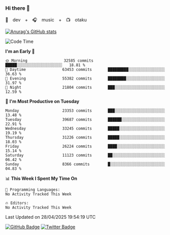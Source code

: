 ### Hi there 👋

🚀　dev　+　🎧　music　+　📺　otaku


[![Anurag's GitHub stats](https://github-readme-stats.vercel.app/api?username=koheitasaka&count_private=true&show_icons=true&theme=monokai)](https://github.com/koheitasaka/github-readme-stats)

<!--START_SECTION:waka-->
![Code Time](http://img.shields.io/badge/Code%20Time-1%2C161%20hrs%2023%20mins-blue)

**I'm an Early 🐤** 

```text
🌞 Morning                32585 commits       █████░░░░░░░░░░░░░░░░░░░░   18.81 % 
🌆 Daytime                63453 commits       █████████░░░░░░░░░░░░░░░░   36.63 % 
🌃 Evening                55382 commits       ████████░░░░░░░░░░░░░░░░░   31.97 % 
🌙 Night                  21804 commits       ███░░░░░░░░░░░░░░░░░░░░░░   12.59 % 
```
📅 **I'm Most Productive on Tuesday** 

```text
Monday                   23353 commits       ███░░░░░░░░░░░░░░░░░░░░░░   13.48 % 
Tuesday                  39687 commits       ██████░░░░░░░░░░░░░░░░░░░   22.91 % 
Wednesday                33245 commits       █████░░░░░░░░░░░░░░░░░░░░   19.19 % 
Thursday                 31226 commits       █████░░░░░░░░░░░░░░░░░░░░   18.03 % 
Friday                   26224 commits       ████░░░░░░░░░░░░░░░░░░░░░   15.14 % 
Saturday                 11123 commits       ██░░░░░░░░░░░░░░░░░░░░░░░   06.42 % 
Sunday                   8366 commits        █░░░░░░░░░░░░░░░░░░░░░░░░   04.83 % 
```


📊 **This Week I Spent My Time On** 

```text
💬 Programming Languages: 
No Activity Tracked This Week

🔥 Editors: 
No Activity Tracked This Week
```


 Last Updated on 28/04/2025 19:54:19 UTC
<!--END_SECTION:waka-->

[![GitHub Badge](https://img.shields.io/badge/GitHub-100000?style=for-the-badge&logo=github&logoColor=white)](https://github.com/koheitasaka)
[![Twitter Badge](https://img.shields.io/badge/Twitter-1DA1F2?style=for-the-badge&logo=twitter&logoColor=white)](https://twitter.com/sleep_asleep_)
